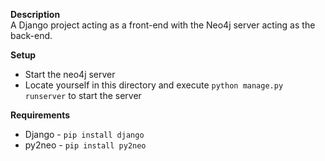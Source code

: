 **Description**  
A Django project acting as a front-end with the Neo4j server acting as the back-end.  

**Setup**  
 - Start the neo4j server  
 - Locate yourself in this directory and execute `python manage.py runserver` to start the server  

**Requirements**  
 - Django - `pip install django`  
 - py2neo - `pip install py2neo`  

